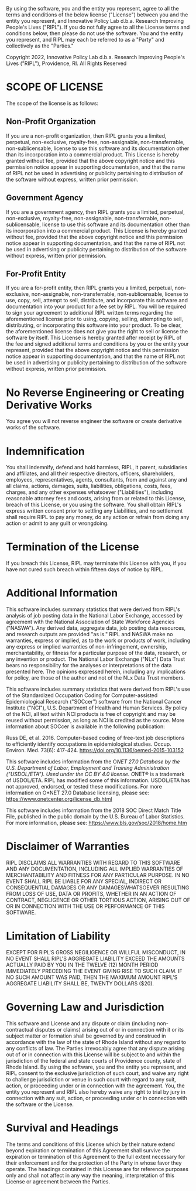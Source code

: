 By using the software, you and the entity you represent, agree to all the terms and conditions of the below license ("License") between you and the entity you represent, and Innovative Policy Lab d.b.a. Research Improving People's Lives ("RIPL").  If you do not fully agree to all the License terms and conditions below, then please do not use the software.  You and the entity you represent, and RIPL may each be referred to as a "Party" and collectively as the "Parties."

Copyright 2022, Innovative Policy Lab d.b.a. Research Improving People's Lives ("RIPL"), Providence, RI.
All Rights Reserved

# SCOPE OF LICENSE

The scope of the license is as follows:

## Non-Profit Organization

If you are a non-profit organization, then RIPL grants you a limited, perpetual, non-exclusive, royalty-free, non-assignable, non-transferrable, non-sublicensable, license to use this software and its documentation other than its incorporation into a commercial product.  This License is hereby granted without fee, provided that the above copyright notice and this permission notice appear in supporting documentation, and that the name of RIPL not be used in advertising or publicity pertaining to distribution of the software without express, written prior permission.

## Government Agency

If you are a government agency, then RIPL grants you a limited, perpetual, non-exclusive, royalty-free, non-assignable, non-transferrable, non-sublicensable, license to use this software and its documentation other than its incorporation into a commercial product.  This License is hereby granted without fee, provided that the above copyright notice and this permission notice appear in supporting documentation, and that the name of RIPL not be used in advertising or publicity pertaining to distribution of the software without express, written prior permission.

## For-Profit Entity

If you are a for-profit entity, then RIPL grants you a limited, perpetual, non-exclusive, non-assignable, non-transferrable, non-sublicensable, license to use, copy, sell, attempt to sell, distribute, and incorporate this software and documentation into your product for a fee set by RIPL.  You will be required to sign your agreement to additional RIPL written terms regarding the aforementioned license prior to using, copying, selling, attempting to sell, distributing, or incorporating this software into your product.  To be clear, the aforementioned license does not give you the right to sell or license the software by itself.  This License is hereby granted after receipt by RIPL of the fee and signed additional terms and conditions by you or the entity your represent, provided that the above copyright notice and this permission notice appear in supporting documentation, and that the name of RIPL not be used in advertising or publicity pertaining to distribution of the software without express, written prior permission.

# No Reverse Engineering or Creating Derivative Works

You agree you will not reverse engineer the software or create derivative works of the software.

# Indemnification

You shall indemnify, defend and hold harmless, RIPL, it parent, subsidiaries and affiliates, and all their respective directors, officers, shareholders, employees, representatives, agents, consultants, from and against any and all claims, actions, damages, suits, liabilities, obligations, costs, fees, charges, and any other expenses whatsoever ("Liabilities"), including reasonable attorney fees and costs, arising from or related to this License, breach of this License, or you using the software.  You shall obtain RIPL's express written consent prior to settling any Liabilities, and no settlement shall require RIPL to pay any money, do any action or refrain from doing any action or admit to any guilt or wrongdoing.

# Termination of the License

If you breach this License, RIPL may terminate this License with you, if you have not cured such breach within fifteen days of notice by RIPL.

# Additional Information

This software includes summary statistics that were derived from RIPL's analysis of job posting data in the National Labor Exchange, accessed by agreement with the National Association of State Workforce Agencies ("NASWA").  Any derived data, aggregate data, job posting data resources, and research outputs are provided "as is." RIPL and NASWA make no warranties, express or implied, as to the work or products of work, including any express or implied warranties of non-infringement, ownership, merchantability, or fitness for a particular purpose of the data, research, or any invention or product.  The National Labor Exchange ("NLx") Data Trust bears no responsibility for the analyses or interpretations of the data presented here. The opinions expressed herein, including any implications for policy, are those of the author and not of the NLx Data Trust members.

This software includes summary statistics that were derived from RIPL's use of the Standardized Occupation Coding for Computer-assisted Epidemiological Research ("SOCcer") software from the National Cancer Institute ("NCI"), U.S. Department of Health and Human Services.  By policy of the NCI, all text within NCI products is free of copyright and may be reused without permission, as long as NCI is credited as the source. More information about
SOCcer is available in the following publication:

Russ DE, et al. 2016. Computer-based coding of free-text job descriptions to efficiently identify occupations in epidemiological studies. Occup. Environ. Med. 73(6): 417-424. https://doi.org/10.1136/oemed-2015-103152

This software includes information from the O*NET 27.0 Database by the U.S. Department of Labor, Employment and Training Administration ("USDOL/ETA").  Used under the CC BY 4.0 license.  O*NET® is a trademark of USDOL/ETA.  RIPL has modified some of this information.  USDOL/ETA has not approved, endorsed, or tested these modifications.  For more information on O*NET 27.0 Database licensing, please see: https://www.onetcenter.org/license_db.html

This software includes information from the 2018 SOC Direct Match Title File, published in the public domain by the U.S. Bureau of Labor Statistics.  For more information, please see: https://www.bls.gov/soc/2018/home.htm

# Disclaimer of Warranties

RIPL DISCLAIMS ALL WARRANTIES WITH REGARD TO THIS SOFTWARE AND ANY DOCUMENTATION, INCLUDING ALL IMPLIED WARRANTIES OF MERCHANTABILITY AND FITNESS FOR ANY PARTICULAR PURPOSE.  IN NO EVENT SHALL RIPL BE LIABLE FOR ANY SPECIAL, INDIRECT OR CONSEQUENTIAL DAMAGES OR ANY DAMAGESWHATSOEVER RESULTING FROM LOSS OF USE, DATA OR PROFITS, WHETHER IN AN ACTION OF CONTRACT, NEGLIGENCE OR OTHER TORTIOUS ACTION, ARISING OUT OF OR IN CONNECTION WITH THE USE OR PERFORMANCE OF THIS SOFTWARE.   

# Limitation of Liability

EXCEPT FOR RIPL'S GROSS NEGILIGENCE OR WILLFUL MISCONDUCT, IN NO EVENT SHALL RIPL'S AGGREGATE LIABILITY EXCEED THE AMOUNTS ACTUALLY PAID BY YOU IN THE TWELVE (12) MONTH PERIOD IMMEDIATELY PRECEDING THE EVENT GIVING RISE TO SUCH CLAIM. IF NO SUCH AMOUNT WAS PAID, THEN THE MAXIMUM AMOUNT RIPL'S AGGREGATE LIABILITY SHALL BE, TWENTY DOLLARS ($20).  

# Governing Law and Jurisdiction

This software and License and any dispute or claim (including non-contractual disputes or claims) arising out of or in connection with it or its subject matter or formation shall be governed by and construed in accordance with the law of the state of Rhode Island without any regard to any conflicts of law. The Parties irrevocably agree that any dispute arising out of or in connection with this License will be subject to and within the jurisdiction of the federal and state courts of Providence county, state of Rhode Island.  By using the software, you and the entity you represent, and RIPL consent to the exclusive jurisdiction of such court, and waive any right to challenge jurisdiction or venue in such court with regard to any suit, action, or proceeding under or in connection with the agreement.  You, the entity you represent and RIPL also hereby waive any right to trial by jury in connection with any suit, action, or proceeding under or in connection with the software or the License.

# Survival and Headings

The terms and conditions of this License which by their nature extend beyond expiration or termination of this Agreement shall survive the expiration or termination of this Agreement to the full extent necessary for their enforcement and for the protection of the Party in whose favor they operate.  The headings contained in this License are for reference purposes only and shall not affect in any way the meaning, interpretation of this License or agreement between the Parties.  

